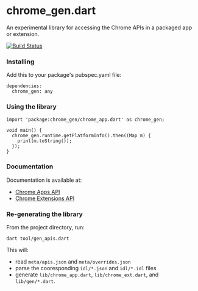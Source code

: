 chrome_gen.dart
==============

An experimental library for accessing the Chrome APIs in a packaged app or
extension.

[![Build Status](https://drone.io/github.com/dart-gde/chrome_gen.dart/status.png)](https://drone.io/github.com/dart-gde/chrome_gen.dart/latest)

### Installing

Add this to your package's pubspec.yaml file:

    dependencies:
      chrome_gen: any

### Using the library

    import 'package:chrome_gen/chrome_app.dart' as chrome_gen;

    void main() {
      chrome_gen.runtime.getPlatformInfo().then((Map m) {
        print(m.toString());
      });
    }

### Documentation
Documentation is available at:
* [Chrome Apps API](http://dart-gde.github.io/chrome_gen.dart/app/)
* [Chrome Extensions API](http://dart-gde.github.io/chrome_gen.dart/ext/)

### Re-generating the library
From the project directory, run:

`dart tool/gen_apis.dart`

This will:
* read `meta/apis.json` and `meta/overrides.json`
* parse the cooresponding `idl/*.json` and `idl/*.idl` files
* generate `lib/chrome_app.dart`, `lib/chrome_ext.dart`, and `lib/gen/*.dart`.
